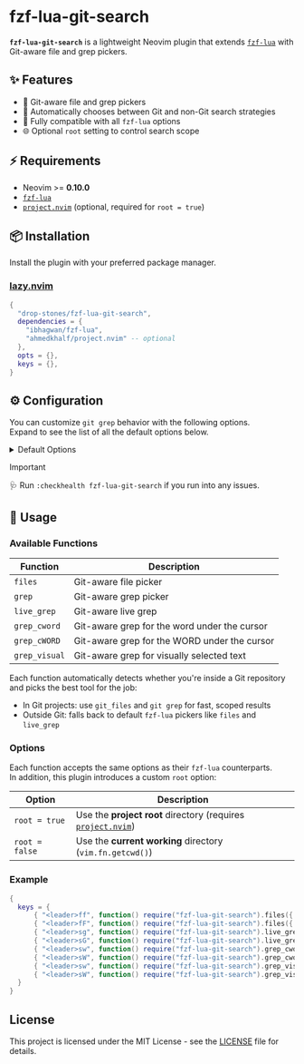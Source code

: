 # fzf-lua-git-search

**`fzf-lua-git-search`** is a lightweight Neovim plugin that extends [`fzf-lua`](https://github.com/ibhagwan/fzf-lua) with Git-aware file and grep pickers.

## ✨ Features

- 📁 Git-aware file and grep pickers
- 🧠 Automatically chooses between Git and non-Git search strategies
- 🔧 Fully compatible with all `fzf-lua` options
- 🌐 Optional `root` setting to control search scope

## ⚡️ Requirements

- Neovim >= **0.10.0**
- [`fzf-lua`](https://github.com/ibhagwan/fzf-lua)
- [`project.nvim`](https://github.com/ahmedkhalf/project.nvim) (optional, required for `root = true`)

## 📦 Installation

Install the plugin with your preferred package manager.

### [lazy.nvim](https://github.com/folke/lazy.nvim)

```lua
{
  "drop-stones/fzf-lua-git-search",
  dependencies = {
    "ibhagwan/fzf-lua",
    "ahmedkhalf/project.nvim" -- optional
  },
  opts = {},
  keys = {},
}
```

## ⚙️  Configuration

You can customize `git grep` behavior with the following options.<br />
Expand to see the list of all the default options below.

<details><summary>Default Options</summary>

```lua
{
  git_grep = {
    cmd = "git grep --ignore-case --extended-regexp --line-number --column --color=always --untracked",
    winopts = { title = " Git Grep " },
    fn_transform_cmd = function(query, cmd, _)
      ---Escape a shell argument, with Windows quoting support
      ---@param shell_arg string
      ---@return string
      local function shellescape(shell_arg)
        if vim.fn.has("win32") == 1 or vim.fn.has("win64") == 1 then
          return string.format('^"%s^"', shell_arg)
        else
          return string.format("'%s'", shell_arg)
        end
      end

      -- Extract search query and glob string separated by '--'
      local search_query, glob_str = query:match("(.-)%s-%-%-(.*)")

      if not glob_str then
        return -- Fallback to original command if no glob string
      end

      -- Build git-compatible pathspecs, supporting `:(exclude)` for negation
      local pathspecs = {}
      for pathspec in glob_str:gmatch("%S+") do
        if pathspec:sub(1, 1) == "!" then
          -- Convert '!pattern' to git's exclude pathspec
          table.insert(pathspecs, shellescape(":(exclude)" .. pathspec:sub(2)))
        else
          -- Wrap regular pathspec in single quotes
          table.insert(pathspecs, shellescape(pathspec))
        end
      end

      -- Assemble the final git grep command
      local new_cmd = string.format("%s %s -- %s", cmd, shellescape(search_query), table.concat(pathspecs, " "))
      return new_cmd, search_query
    end,
  }
}
```

</details>

> [!important]
> 🩺 Run `:checkhealth fzf-lua-git-search` if you run into any issues.

## 🚀 Usage

### Available Functions

| Function | Description |
| -------- | ----------- |
| `files`  | Git-aware file picker |
| `grep`   | Git-aware grep picker |
| `live_grep` | Git-aware live grep |
| `grep_cword` | Git-aware grep for the word under the cursor |
| `grep_cWORD` | Git-aware grep for the WORD under the cursor |
| `grep_visual` | Git-aware grep for visually selected text |

Each function automatically detects whether you're inside a Git repository and picks the best tool for the job:

- In Git projects: use `git_files` and `git grep` for fast, scoped results
- Outside Git: falls back to default `fzf-lua` pickers like `files` and `live_grep`

### Options

Each function accepts the same options as their `fzf-lua` counterparts.<br />
In addition, this plugin introduces a custom `root` option:

| Option | Description |
| ------ | ----------- |
| `root = true` | Use the **project root** directory (requires [`project.nvim`](https://github.com/ahmedkhalf/project.nvim)) |
| `root = false` | Use the **current working** directory (`vim.fn.getcwd()`) |

### Example

```lua
{
  keys = {
      { "<leader>ff", function() require("fzf-lua-git-search").files({ root = true }) end, desc = "Find Files (Root Dir)" },
      { "<leader>fF", function() require("fzf-lua-git-search").files({ root = false }) end, desc = "Find Files (cwd)" },
      { "<leader>sg", function() require("fzf-lua-git-search").live_grep({ root = true }) end, desc = "Grep (Root Dir)" },
      { "<leader>sG", function() require("fzf-lua-git-search").live_grep({ root = false }) end, desc = "Grep (cwd)" },
      { "<leader>sw", function() require("fzf-lua-git-search").grep_cword({ root = true }) end, desc = "Word (Root Dir)" },
      { "<leader>sW", function() require("fzf-lua-git-search").grep_cword({ root = false }) end, desc = "Word (cwd)" },
      { "<leader>sw", function() require("fzf-lua-git-search").grep_visual({ root = true }) end, mode = "v", desc = "Selection (Root Dir)" },
      { "<leader>sW", function() require("fzf-lua-git-search").grep_visual({ root = false }) end, mode = "v", desc = "Selection (cwd)" },
  }
}
```

## License

This project is licensed under the MIT License - see the [LICENSE](LICENSE) file for details.
